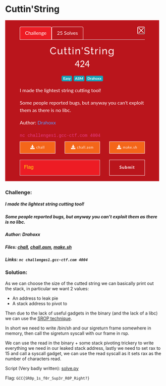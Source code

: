 # Cuttin'String 
![challenge](challenge.png)
### Challenge:
##### I made the lightest string cutting tool!
##### Some people reported bugs, but anyway you can't exploit them as there is no libc.
##### Author: Drahoxx
##### Files: [chall](chall), [chall.asm](chall.asm), [make.sh](make.sh)
##### Links: ```nc challenges1.gcc-ctf.com 4004```

### Solution:
As we can choose the size of the cutted string we can basically print out the stack, in particular we want 2 values:
- An address to leak pie
- A stack address to pivot to

Then due to the lack of useful gadgets in the binary (and the lack of a libc) we can use the [SROP technique](https://ir0nstone.gitbook.io/notes/types/stack/syscalls/sigreturn-oriented-programming-srop).

In short we need to write /bin/sh and our sigreturn frame somewhere in memory, then call the sigreturn syscall with our frame in rsp.

We can use the read in the binary + some stack pivoting trickery to write everything we need in our leaked stack address,
lastly we need to set rax to 15 and call a syscall gadget, we can use the read syscall as it sets rax as the number of characters read.

Script (Very badly written): [solve.py](solve.py)

Flag: ```GCC{SR0p_1s_f0r_Sup3r_R0P_Right?}```